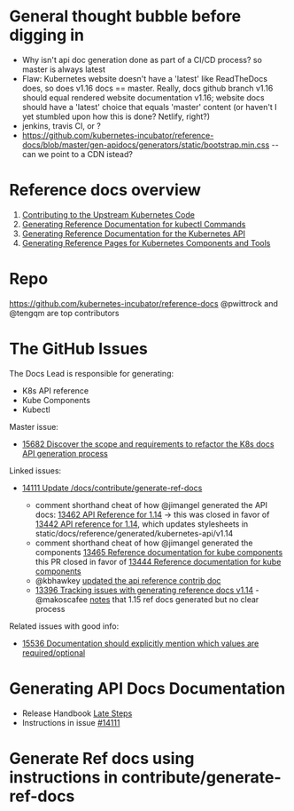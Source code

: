 # General thought bubble before digging in

- Why isn't api doc generation done as part of a CI/CD process? so master is always latest
- Flaw: Kubernetes website doesn't have a 'latest' like ReadTheDocs does, so does v1.16 docs == master. Really, docs github branch v1.16 should equal rendered website documentation v1.16; website docs should have a 'latest' choice that equals 'master' content (or haven't I yet stumbled upon how this is done? Netlify, right?)
- jenkins, travis CI, or ?
- https://github.com/kubernetes-incubator/reference-docs/blob/master/gen-apidocs/generators/static/bootstrap.min.css -- can we point to a CDN istead?

# Reference docs overview
1. [Contributing to the Upstream Kubernetes Code](https://kubernetes.io/docs/contribute/generate-ref-docs/contribute-upstream/)
2. [Generating Reference Documentation for kubectl Commands](https://kubernetes.io/docs/contribute/generate-ref-docs/kubectl/)
3. [Generating Reference Documentation for the Kubernetes API](https://kubernetes.io/docs/contribute/generate-ref-docs/kubernetes-api/)
4. [Generating Reference Pages for Kubernetes Components and Tools](https://kubernetes.io/docs/contribute/generate-ref-docs/kubernetes-components/) 

# Repo
https://github.com/kubernetes-incubator/reference-docs  @pwittrock and @tengqm are top contributors

# The GitHub Issues
The Docs Lead is responsible for generating:

- K8s API reference
- Kube Components
- Kubectl

Master issue:
- [15682 Discover the scope and requirements to refactor the K8s docs API generation process](https://github.com/kubernetes/website/issues/15682)

Linked issues:
- [14111 Update /docs/contribute/generate-ref-docs](https://github.com/kubernetes/website/issues/14111)

  - comment shorthand cheat of how @jimangel generated the API docs: [13462 API Reference for 1.14](https://github.com/kubernetes/website/pull/13462#issuecomment-476944536) -> this was closed in favor of [13442 API reference for 1.14](https://github.com/kubernetes/website/pull/13442), which updates stylesheets in static/docs/reference/generated/kubernetes-api/v1.14
  - comment shorthand cheat of how @jimangel generated the components [13465 Reference documentation for kube components ](https://github.com/kubernetes/website/pull/13465#issuecomment-476959426) this PR closed in favor of [13444 Reference documentation for kube components](https://github.com/kubernetes/website/pull/13444)
  - @kbhawkey [updated the api reference contrib doc](https://github.com/kubernetes/website/pull/15114)
  - [13396 Tracking issues with generating reference docs v1.14](https://github.com/kubernetes/website/issues/13396) - @makoscafee [notes](https://github.com/kubernetes/website/issues/13396#issuecomment-505275466) that 1.15 ref docs generated but no clear process 

Related issues with good info:
- [15536 Documentation should explicitly mention which values are required/optional](https://github.com/kubernetes/website/issues/15536)

# Generating API Docs Documentation
- Release Handbook [Late Steps](https://github.com/kubernetes/sig-release/tree/master/release-team/role-handbooks/docs#late-steps-weeks-9-11)
- Instructions in issue [#14111](https://github.com/kubernetes/website/issues/14111)

# Generate Ref docs using instructions in contribute/generate-ref-docs

